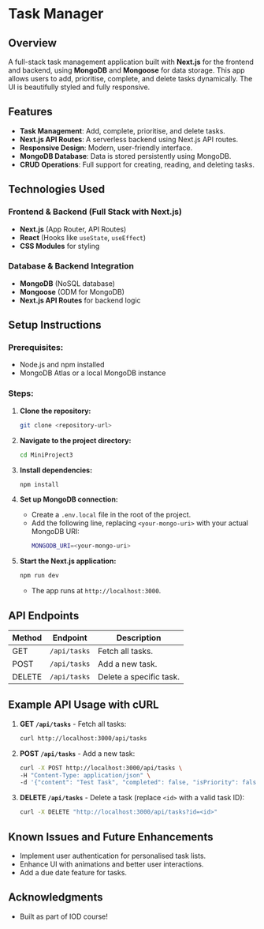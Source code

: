 # Task Manager

## Overview

A full-stack task management application built with **Next.js** for the frontend and backend, using **MongoDB** and **Mongoose** for data storage. This app allows users to add, prioritise, complete, and delete tasks dynamically. The UI is beautifully styled and fully responsive.

## Features

- **Task Management**: Add, complete, prioritise, and delete tasks.
- **Next.js API Routes**: A serverless backend using Next.js API routes.
- **Responsive Design**: Modern, user-friendly interface.
- **MongoDB Database**: Data is stored persistently using MongoDB.
- **CRUD Operations**: Full support for creating, reading, and deleting tasks.

## Technologies Used

### **Frontend & Backend (Full Stack with Next.js)**

- **Next.js** (App Router, API Routes)
- **React** (Hooks like `useState`, `useEffect`)
- **CSS Modules** for styling

### **Database & Backend Integration**

- **MongoDB** (NoSQL database)
- **Mongoose** (ODM for MongoDB)
- **Next.js API Routes** for backend logic

## Setup Instructions

### Prerequisites:

- Node.js and npm installed
- MongoDB Atlas or a local MongoDB instance

### Steps:

1. **Clone the repository:**

   ```sh
   git clone <repository-url>
   ```

2. **Navigate to the project directory:**

   ```sh
   cd MiniProject3
   ```

3. **Install dependencies:**

   ```sh
   npm install
   ```

4. **Set up MongoDB connection:**

   - Create a `.env.local` file in the root of the project.
   - Add the following line, replacing `<your-mongo-uri>` with your actual MongoDB URI:
     ```sh
     MONGODB_URI=<your-mongo-uri>
     ```

5. **Start the Next.js application:**
   ```sh
   npm run dev
   ```
   - The app runs at `http://localhost:3000`.

## API Endpoints

| Method | Endpoint     | Description             |
| ------ | ------------ | ----------------------- |
| GET    | `/api/tasks` | Fetch all tasks.        |
| POST   | `/api/tasks` | Add a new task.         |
| DELETE | `/api/tasks` | Delete a specific task. |

## Example API Usage with cURL

1. **GET `/api/tasks`** - Fetch all tasks:

   ```sh
   curl http://localhost:3000/api/tasks
   ```

2. **POST `/api/tasks`** - Add a new task:

   ```sh
   curl -X POST http://localhost:3000/api/tasks \
   -H "Content-Type: application/json" \
   -d '{"content": "Test Task", "completed": false, "isPriority": false}'
   ```

3. **DELETE `/api/tasks`** - Delete a task (replace `<id>` with a valid task ID):
   ```sh
   curl -X DELETE "http://localhost:3000/api/tasks?id=<id>"
   ```

## Known Issues and Future Enhancements

- Implement user authentication for personalised task lists.
- Enhance UI with animations and better user interactions.
- Add a due date feature for tasks.

## Acknowledgments

- Built as part of IOD course!
